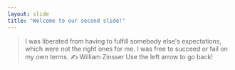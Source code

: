 ```yaml
---
layout: slide
title: "Welcome to our second slide!"
---
```

>I was liberated from having to fulfill somebody else's expectations, which were not the right ones for me.
>I was free to succeed or fail on my own terms.
:writing_hand: William Zinsser
Use the left arrow to go back!
